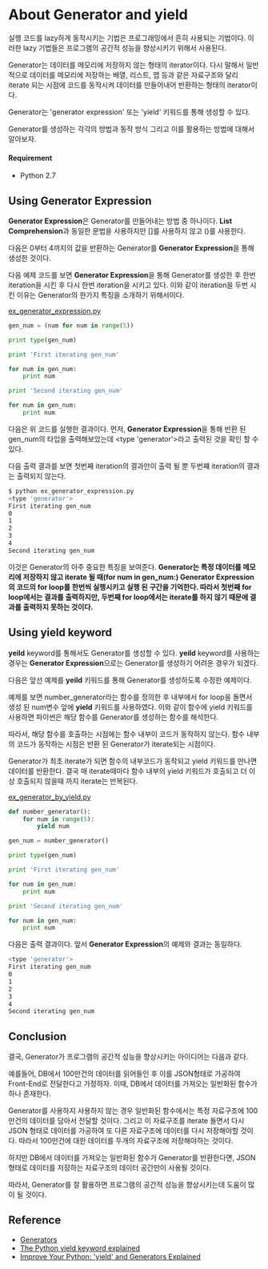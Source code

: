 # About Generator and yield

실행 코드를 lazy하게 동작시키는 기법은 프로그래밍에서 흔히 사용되는 기법이다. 이러한 lazy 기법들은 프로그램의 공간적 성능을 향상시키기 위해서 사용된다. 

Generator는 데이터를 메모리에 저장하지 않는 형태의 iterator이다. 다시 말해서 일반적으로 데이터를 메모리에 저장하는 배열, 리스트, 맵 등과 같은 자료구조와 달리 iterate 되는 시점에 코드를 동작시켜 데이터를 만들어내어 반환하는 형태의 iterator이다. 

Generator는 'generator expression' 또는 'yield' 키워드를 통해 생성할 수 있다. 

Generator를 생성하는 각각의 방법과 동작 방식 그리고 이를 활용하는 방법에 대해서 알아보자.

#### Requirement

* Python 2.7

## Using Generator Expression

**Generator Expression**은 Generator를 만들어내는 방법 중 하나이다. **List Comprehension**과 동일한 문법을 사용하지만 []를 사용하지 않고 ()를 사용한다. 

다음은 0부터 4까지의 값을 반환하는 Generator를 **Generator Expression**을 통해 생성한 것이다. 

다음 예제 코드를 보면 **Generator Expression**을 통해 Generator를 생성한 후 한번 iteration을 시킨 후 다시 한번 iteration을 시키고 있다. 이와 같이 iteration을 두번 시킨 이유는 Generator의 한가지 특징을 소개하기 위해서이다. 

[ex_generator_expression.py](./ex_generator_expression.py)

```python
gen_num = (num for num in range(5))

print type(gen_num)

print 'First iterating gen_num'

for num in gen_num:
    print num 

print 'Second iterating gen_num'

for num in gen_num:
    print num 
```

다음은 위 코드를 실행한 결과이다. 
먼저, **Generator Expression**을 통해 반환 된 gen_num의 타입을 출력해보았는데 <type 'generator'>라고 출력된 것을 확인 할 수 있다. 

다음 출력 결과를 보면 첫번째 iteration의 결과만이 출력 될 뿐 두번쨰 iteration의 결과는 출력되지 않는다.

```sh
$ python ex_generator_expression.py
<type 'generator'>
First iterating gen_num
0
1
2
3
4
Second iterating gen_num
```

이것은 Generator의 아주 중요한 특징을 보여준다.
**Generator는 특정 데이터를 메모리에 저장하지 않고 iterate 될 때(for num in gen_num:) Generator Expression의 코드의 for loop를 한번씩 실행시키고 실행 된 구간을 기억한다. 따라서 첫번째 for loop에서는 결과를 출력하지만, 두번째 for loop에서는 iterate를 하지 않기 때문에 결과를 출력하지 못하는 것이다.**

## Using yield keyword

**yeild** keyword를 통해서도 Generator를 생성할 수 있다. **yeild** keyword를 사용하는 경우는 **Generator Expression**으로는 Generator를 생성하기 어려운 경우가 되겠다. 

다음은 앞선 예제를 **yeild** 키워드를 통해 Generator를 생성하도록 수정한 예제이다. 

예제를 보면 number_generator라는 함수를 정의한 후 내부에서 for loop을 돌면서 생성 된 num변수 앞에 **yield** 키워드를 사용하였다. 
이와 같이 함수에 yield 키워드를 사용하면 파이썬은 해당 함수를 Generator를 생성하는 함수를 해석한다.

따라서, 해당 함수를 호출하는 시점에는 함수 내부이 코드가 동작하지 않는다. 함수 내부의 코드가 동작하는 시점은 반환 된 Generator가 iterate되는 시점이다. 

Generator가 최초 iterate가 되면 함수의 내부코드가 동작되고 yield 키워드를 만나면 데이터를 반환한다. 결국 매 iterate때마다 함수 내부의 yield 키워드가 호출되고 더 이상 호출되지 않을때 까지 iterate는 반복된다.

[ex_generator_by_yield.py](./ex_generator_by_yield.py)

```python 
def number_generator():
    for num in range(5):
        yield num

gen_num = number_generator()

print type(gen_num)

print 'First iterating gen_num'

for num in gen_num:
    print num

print 'Second iterating gen_num'

for num in gen_num:
    print num
```

다음은 출력 결과이다. 앞서 **Generator Expression**의 예제와 결과는 동일하다. 

```sh
<type 'generator'>
First iterating gen_num
0
1
2
3
4
Second iterating gen_num
```

## Conclusion

결국, Generator가 프로그램의 공간적 성능을 향상시키는 아이디어는 다음과 같다. 

예를들어, DB에서 100만건의 데이터를 읽어들인 후 이를 JSON형태로 가공하여 Front-End로 전달한다고 가정하자. 이때, DB에서 데이터를 가져오는 일반화된 함수가 하나 존재한다. 

Generator를 사용하지 사용하지 않는 경우 일반화된 함수에서는 특정 자료구조에 100만건의 데이터를 담아서 전달할 것이다. 그리고 이 자료구조를 iterate 돌면서 다시 JSON 형태로 데이터를 가공하여 또 다른 자료구조에 데이터를 다시 저장해야할 것이다. 따라서 100만건에 대한 데이터를 두개의 자료구조에 저장해야하는 것이다. 

하지만 DB에서 데이터를 가져오는 일반화된 함수가 Generator를 반환한다면, JSON 형태로 데이터를 저장하는 자료구조의 데이터 공간만이 사용될 것이다. 

따라서, Generator를 잘 활용하면 프로그램의 공간적 성능을 향상시키는데 도움이 많이 될 것이다. 


## Reference

* [Generators](https://www.learnpython.org/en/Generators)
* [The Python yield keyword explained](https://pythontips.com/2013/09/29/the-python-yield-keyword-explained/)
* [Improve Your Python: 'yield' and Generators Explained](https://jeffknupp.com/blog/2013/04/07/improve-your-python-yield-and-generators-explained/)